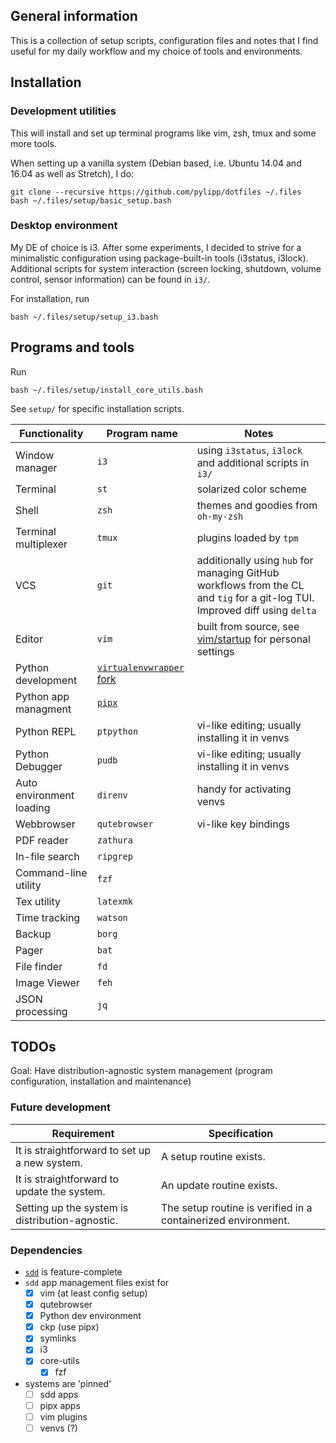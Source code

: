 ## General information

This is a collection of setup scripts, configuration files and notes that I find useful for my daily workflow and my choice of tools and environments. 

## Installation 

### Development utilities

This will install and set up terminal programs like vim, zsh, tmux and some more tools.

When setting up a vanilla system (Debian based, i.e. Ubuntu 14.04 and 16.04 as well as Stretch), I do:

    git clone --recursive https://github.com/pylipp/dotfiles ~/.files
    bash ~/.files/setup/basic_setup.bash

### Desktop environment

My DE of choice is i3. After some experiments, I decided to strive for a minimalistic configuration using package-built-in tools (i3status, i3lock). Additional scripts for system interaction (screen locking, shutdown, volume control, sensor information) can be found in `i3/`. 

For installation, run

    bash ~/.files/setup/setup_i3.bash

## Programs and tools

Run

    bash ~/.files/setup/install_core_utils.bash

See `setup/` for specific installation scripts.

Functionality | Program name | Notes
------------- | ------------ | -----
Window manager | `i3` | using `i3status`, `i3lock` and additional scripts in `i3/`
Terminal | `st` | solarized color scheme
Shell | `zsh` | themes and goodies from `oh-my-zsh`
Terminal multiplexer | `tmux` | plugins loaded by `tpm`
VCS | `git` | additionally using `hub` for managing GitHub workflows from the CL and `tig` for a git-log TUI. Improved diff using `delta`
Editor | `vim` | built from source, see [vim/startup](https://github.com/pylipp/dotfiles/tree/master/vim/startup) for personal settings
Python development | [`virtualenvwrapper` fork](https://github.com/pylipp/virtualenvwrapper/tree/use-venv-module) |
Python app managment | [`pipx`](https://pipxproject.github.io/pipx/)
Python REPL | `ptpython` | vi-like editing; usually installing it in venvs
Python Debugger | `pudb` | vi-like editing; usually installing it in venvs
Auto environment loading | `direnv` | handy for activating venvs
Webbrowser | `qutebrowser` | vi-like key bindings
PDF reader | `zathura` | 
In-file search | `ripgrep` |
Command-line utility | `fzf` |
Tex utility | `latexmk` |
Time tracking | `watson` |
Backup | `borg`
Pager | `bat`
File finder | `fd`
Image Viewer | `feh`
JSON processing | `jq`

## TODOs

Goal: Have distribution-agnostic system management (program configuration, installation and maintenance)

### Future development

Requirement | Specification
--- | ---
It is straightforward to set up a new system. | A setup routine exists.
It is straightforward to update the system. | An update routine exists.
Setting up the system is distribution-agnostic. | The setup routine is verified in a containerized environment.

### Dependencies

- [`sdd`](https://github.com/pylipp/sdd) is feature-complete
- `sdd` app management files exist for
    - [x] vim (at least config setup)
    - [x] qutebrowser
    - [x] Python dev environment
    - [x] ckp (use pipx)
    - [x] symlinks
    - [x] i3
    - [x] core-utils
        - [x] fzf
- systems are 'pinned'
    - [ ] sdd apps
    - [ ] pipx apps
    - [ ] vim plugins
    - [ ] venvs (?)
